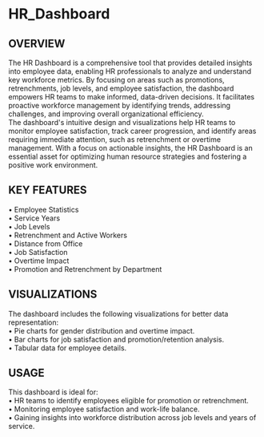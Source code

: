 # HR_Dashboard  
## OVERVIEW  
The HR Dashboard is a comprehensive tool that provides detailed insights into employee data, enabling HR professionals to analyze and understand key workforce metrics. By focusing on areas such as promotions, retrenchments, job levels, and employee satisfaction, the dashboard empowers HR teams to make informed, data-driven decisions. It facilitates proactive workforce management by identifying trends, addressing challenges, and improving overall organizational efficiency.  
The dashboard's intuitive design and visualizations help HR teams to monitor employee satisfaction, track career progression, and identify areas requiring immediate attention, such as retrenchment or overtime management. With a focus on actionable insights, the HR Dashboard is an essential asset for optimizing human resource strategies and fostering a positive work environment.  
## KEY FEATURES  
• Employee Statistics  
• Service Years  
• Job Levels  
• Retrenchment and Active Workers  
• Distance from Office  
• Job Satisfaction  
• Overtime Impact  
• Promotion and Retrenchment by Department  
## VISUALIZATIONS
The dashboard includes the following visualizations for better data representation:  
• Pie charts for gender distribution and overtime impact.  
• Bar charts for job satisfaction and promotion/retention analysis.  
• Tabular data for employee details.
## USAGE  
This dashboard is ideal for:  
• HR teams to identify employees eligible for promotion or retrenchment.  
• Monitoring employee satisfaction and work-life balance.  
• Gaining insights into workforce distribution across job levels and years of service.  
